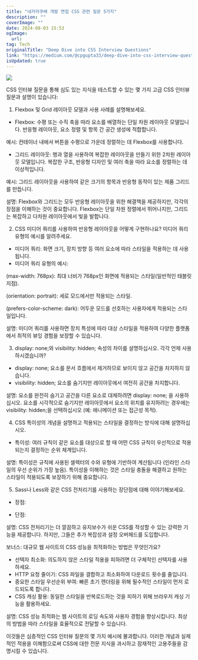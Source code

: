 ```yaml
---
title: "네카라쿠배 개발 면접 CSS 관련 질문 5가지"
description: ""
coverImage: ""
date: 2024-08-03 15:53
ogImage: 
  url: 
tag: Tech
originalTitle: "Deep Dive into CSS Interview Questions"
link: "https://medium.com/@cpgupta33/deep-dive-into-css-interview-questions-bc304f6b8f2c"
isUpdated: true
---
```






<img src="/assets/img/Deep-Dive-into-CSS-Interview-Questions_0.png" />

CSS 인터뷰 질문을 통해 심도 있는 지식을 테스트할 수 있는 몇 가지 고급 CSS 인터뷰 질문과 설명이 있습니다:

1. Flexbox 및 Grid 레이아웃 모델과 사용 사례를 설명해보세요.

- Flexbox: 수평 또는 수직 축을 따라 요소를 배열하는 단일 차원 레이아웃 모델입니다. 반응형 레이아웃, 요소 정렬 및 항목 간 공간 생성에 적합합니다.

<div class="content-ad"></div>

예시: 컨테이너 내에서 버튼을 수평으로 가운데 정렬하는 데 Flexbox를 사용합니다.

- 그리드 레이아웃: 행과 열을 사용하여 복잡한 레이아웃을 만들기 위한 2차원 레이아웃 모델입니다. 복잡한 구조, 반응형 디자인 및 여러 축을 따라 요소를 정렬하는 데 이상적입니다.

예시: 그리드 레이아웃을 사용하여 같은 크기의 항목과 반응형 동작이 있는 제품 그리드를 만듭니다.

설명: Flexbox와 그리드는 모두 반응형 레이아웃을 위한 해결책을 제공하지만, 각각의 장점을 이해하는 것이 중요합니다. Flexbox는 단일 차원 정렬에서 뛰어나지만, 그리드는 복잡하고 다차원 레이아웃에서 빛을 발합니다.

<div class="content-ad"></div>

2. CSS 미디어 쿼리를 사용하여 반응형 레이아웃을 어떻게 구현하나요? 미디어 쿼리 유형의 예시를 알려주세요.

- 미디어 쿼리: 화면 크기, 장치 방향 등 여러 요소에 따라 스타일을 적용하는 데 사용됩니다.
- 미디어 쿼리 유형의 예시:

(max-width: 768px): 최대 너비가 768px인 화면에 적용되는 스타일(일반적인 태블릿 지점).

(orientation: portrait): 세로 모드에서만 적용되는 스타일.

<div class="content-ad"></div>

(prefers-color-scheme: dark): 어두운 모드를 선호하는 사용자에게 적용되는 스타일입니다.

설명: 미디어 쿼리를 사용하면 장치 특성에 따라 대상 스타일을 적용하여 다양한 플랫폼에서 최적의 뷰잉 경험을 보장할 수 있습니다.

3. display: none;와 visibility: hidden; 속성의 차이를 설명하십시오. 각각 언제 사용하시겠습니까?

- display: none; 요소를 문서 흐름에서 제거하므로 보이지 않고 공간을 차지하지 않습니다.
- visibility: hidden; 요소를 숨기지만 레이아웃에서 여전히 공간을 차지합니다.

<div class="content-ad"></div>

설명: 요소를 완전히 숨기고 공간을 다른 요소로 대체하려면 display: none; 을 사용하십시오. 요소를 시각적으로 숨기지만 레이아웃에서 요소의 위치를 유지하려는 경우에는 visibility: hidden;을 선택하십시오 (예: 애니메이션 또는 접근성 목적).

4. CSS 특이성의 개념을 설명하고 적용되는 스타일을 결정하는 방식에 대해 설명하십시오.

- 특이성: 여러 규칙이 같은 요소를 대상으로 할 때 어떤 CSS 규칙이 우선적으로 적용되는지 결정하는 순위 체계입니다.

설명: 특이성은 규칙에 사용된 셀렉터의 수와 유형에 기반하여 계산됩니다 (인라인 스타일의 우선 순위가 가장 높음). 특이성을 이해하는 것은 스타일 충돌을 해결하고 원하는 스타일이 적용되도록 보장하기 위해 중요합니다.

<div class="content-ad"></div>

5. Sass나 Less와 같은 CSS 전처리기를 사용하는 장단점에 대해 이야기해보세요.

- 장점:

- 단점:

설명: CSS 전처리기는 더 깔끔하고 유지보수가 쉬운 CSS를 작성할 수 있는 강력한 기능을 제공합니다. 하지만, 그들은 추가 복잡성과 설정 오버헤드를 도입합니다.

<div class="content-ad"></div>

보너스: 대규모 웹 사이트의 CSS 성능을 최적화하는 방법은 무엇인가요?

- 선택자 최소화: 의도하지 않은 스타일 적용을 피하려면 더 구체적인 선택자를 사용하세요.
- HTTP 요청 줄이기: CSS 파일을 결합하고 최소화하여 다운로드 횟수를 줄입니다.
- 중요한 스타일 우선순위 부여: 빠른 초기 렌더링을 위해 필수적인 스타일이 먼저 로드되도록 합니다.
- CSS 캐싱 활용: 동일한 스타일을 반복로드하는 것을 피하기 위해 브라우저 캐싱 기능을 활용하세요.

설명: CSS 성능 최적화는 웹 사이트의 로딩 속도와 사용자 경험을 향상시킵니다. 최상의 방법을 따라 스타일을 효율적으로 전달할 수 있습니다.

이것들은 심층적인 CSS 인터뷰 질문의 몇 가지 예시에 불과합니다. 이러한 개념과 실제적인 적용을 이해함으로써 CSS에 대한 전문 지식을 과시하고 잠재적인 고용주들을 감명시킬 수 있습니다.
